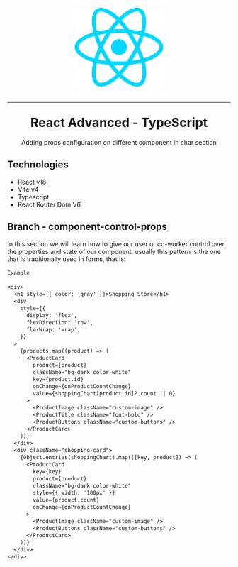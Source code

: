 <div align="center">
  <h1 >
    <br>
       <img src="/src/assets/react.svg" alt="React Logo" width="200" />
    <hr/>
    React Advanced - TypeScript
  </h1>
  <p>Adding props configuration on different component in char section</p>
</div>

## Technologies

- React v18
- Vite v4
- Typescript
- React Router Dom V6

## Branch - component-control-props

In this section we will learn how to give our user or co-worker control over the properties and state of our component, usually this pattern is the one that is traditionally used in forms, that is:

```
Example

<div>
  <h1 style={{ color: 'gray' }}>Shopping Store</h1>
  <div
    style={{
      display: 'flex',
      flexDirection: 'row',
      flexWrap: 'wrap',
    }}
  >
    {products.map((product) => (
      <ProductCard
        product={product}
        className="bg-dark color-white"
        key={product.id}
        onChange={onProductCountChange}
        value={shoppingChart[product.id]?.count || 0}
      >
        <ProductImage className="custom-image" />
        <ProductTitle className="font-bold" />
        <ProductButtons className="custom-buttons" />
      </ProductCard>
    ))}
  </div>
  <div className="shopping-card">
    {Object.entries(shoppingChart).map(([key, product]) => (
      <ProductCard
        key={key}
        product={product}
        className="bg-dark color-white"
        style={{ width: '100px' }}
        value={product.count}
        onChange={onProductCountChange}
      >
        <ProductImage className="custom-image" />
        <ProductButtons className="custom-buttons" />
      </ProductCard>
    ))}
  </div>
</div>

```
